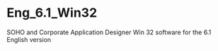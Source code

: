 # Eng_6.1_Win32
SOHO and Corporate Application Designer Win 32 software for the 6.1 English version
